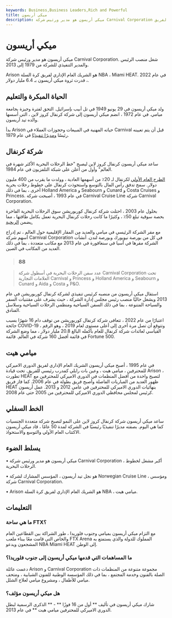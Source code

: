 ```yaml
---
keywords: Business,Business Leaders,Rich and Powerful
title: ميكي أريسون
description: ميكي أريسون هو مدير ورئيس شركة Carnival Corporation والشريك العام الإداري لفريق NBA ، Miami HEAT.
---
```


# ميكي أريسون
ميكي أريسون هو مدير ورئيس شركة Carnival Corporation. شغل منصب الرئيس والمدير التنفيذي للشركة من 1979 إلى 2013.

Arison هو الشريك العام الإداري لفريق كرة السلة NBA ، Miami HEAT. في عام 2022 ، قدرت ثروة ميكي أريسون بـ 6.4 مليار دولار.

## الحياة المبكرة والتعليم

ولد ميكي أريسون في 29 يونيو 1949 في تل أبيب بإسرائيل. التحق لفترة وجيزة بجامعة ميامي. في عام 1972 ، انضم ميكي أريسون إلى شركة كرنفال كروز لاين ، التي أسسها والده تيد أريسون.

بدأ Arison حياته المهنية في المبيعات وحجوزات العملاء في Carnival قبل أن يتم تعيينه رئيسًا [ومديرًا تنفيذيًا](/ceo) في عام 1979.

## شركة كرنفال

ساعد ميكي أريسون كرنفال كروز لاين ليصبح "خط الرحلات البحرية الأكثر شهرة في العالم" وأول من أعلن على شبكة التلفزيون في عام 1984.

[الطرح العام الأولي](/ipo) لكرنفال لـ 20٪ من أسهمها العادية ، وولدت ما يقرب من 400 مليون دولار. سمح تدفق رأس المال بالتوسع واستحوذت كرنفال على خطوط رحلات بحرية أخرى ، بما في ذلك Holland America و Seabourn و Cunard و Costa Cruises و Princess. في عام 1993 ، أصبحت شركة Carnival Cruise Line شركة Carnival Corporation.

بحلول عام 2003 ، احتلت شركة كرنفال كوربوريشن سوق الرحلات البحرية الفاخرة بحصة سوقية تبلغ 50٪ ، وكثيرًا ما كانت رحلات كرنفال البحرية تعمل بكامل طاقتها ، مما يضمن [الربحية.](/profitabilityratios)

مع مقر الشركة الرئيسي في ميامي والعديد من المقار الإقليمية حول العالم ، تم إدراج أسهم شركة Carnival Corporation في كل من بورصة نيويورك وبورصة لندن. أنشأت الشركة مقرها في آسيا في سنغافورة في عام 2013 مع مكاتب متعددة ، بما في ذلك العديد من المكاتب في الصين.

> ### 88

> عدد سفن الرحلات البحرية في أسطول شركة Carnival Corporation تحت العلامات التجارية Carnival و Princess و Holland America و Seabourn و Cunard و Aida و Costa و P&O.

>

استقال ميكي أريسون من منصبه كرئيس تنفيذي لشركة كرنفال كوربوريشن في عام 2013 ويشغل حاليًا منصب رئيس مجلس إدارة الشركة ، حيث يشرف على مقتنيات السفر والسياحة المتنوعة ، بما في ذلك السفن السياحية ومنظمي الرحلات السياحية وسلاسل الفنادق.

اعتبارًا من عام 2022 ، تتعافى شركة كرنفال كوربوريشن من توقف دام 16 شهرًا بسبب جائحة COVID-19 ، وتتوقع أن تصل مرة أخرى إلى أعلى مستوى لعام 2019 ، وهو الرقم القياسي لعائدات شركة كرنفال للعام بأكمله البالغ 20.8 مليار دولار ، مما وضع الشركة في قائمة أفضل 160 شركة في العالم. قائمة Fortune 500.

## ميامي هيت

في عام 1995 ، أصبح ميكي أريسون الشريك العام الإداري لفريق الدوري الاميركي للمحترفين ، ميامي هيت ، وعين بات رايلي كمدرب رئيسي للفريق. تحت قيادة Arison ، تطورت HEAT لتصبح واحدة من أفضل المنظمات في الدوري الاميركي للمحترفين مع ظهور العديد من المباريات الفاصلة وأصبح فريق بطولة في عام 2006. كما فاز فريق HEAT بنهائيات الدوري الاميركي للمحترفين في عامي 2012 و 2013. عمل أريسون كرئيس لمجلس محافظي الدوري الاميركي للمحترفين من 2005 حتى عام 2008.

## الخط السفلي

ساعد ميكي أريسون شركة كرنفال كروز لاين على النمو لتصبح شركة متعددة الجنسيات كما هي اليوم. بصفته مديرًا تنفيذيًا رئيسيًا في الشركة لمدة 50 عامًا ، قاد ميكي أريسون الاكتتاب العام الأولي والتوسع والاستحواذ.

## يسلط الضوء

• ميكي أريسون هو مدير ورئيس شركة Carnival Corporation ، أكبر مشغل لخطوط الرحلات البحرية.

• هو نجل تيد أريسون ، المؤسس المشارك لشركة Norwegian Cruise Line ، ومؤسس شركة Carnival Corporation.

• Arison هو الشريك العام الإداري لفريق كرة السلة NBA ، ميامي هيت.

## التعليمات

### ما هي ساحة FTX؟

مع التزام ميكي أريسون بميامي وجنوب فلوريدا ، طور الشراكة بين القطاعين العام والخاص التي قامت معًا ببناء ملعب FTX Arena المملوك للدولة والذي يستمتع به المشجعون ويدعو NBA Miami HEAT إلى الوطن.

### ما المساهمات التي قدمها ميكي أريسون إلى جنوب فلوريدا؟

دعمت عائلة Arison و Carnival Corporation مجموعة متنوعة من المنظمات ذات الصلة بالفنون وخدمة المجتمع ، بما في ذلك المؤسسة الوطنية للفنون الشبابية ، ومتحف ميامي للأطفال ، ومشروع ميامي لعلاج الشلل.

### هل ميكي أريسون مؤلف؟

شارك ميكي أريسون في تأليف ** أول من 16 فوزًا ** - ** الذكرى الرسمية لبطل الدوري الاميركي للمحترفين ميامي هيت ** في عام 2013.

